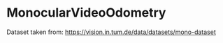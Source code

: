 # MonocularVideoOdometry

Dataset taken from: https://vision.in.tum.de/data/datasets/mono-dataset



